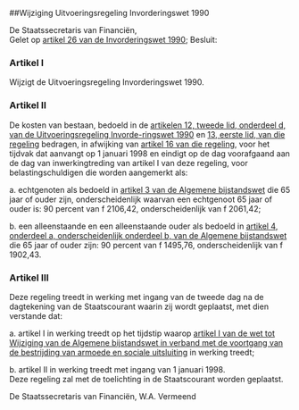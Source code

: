 <meta http-equiv='Content-Type' content='text/html; charset=utf-8' />

##Wijziging Uitvoeringsregeling Invorderingswet 1990

De Staatssecretaris van Financiën,  
Gelet op [artikel 26 van de Invorderingswet 1990](../../../../../../wet/invorderingswet/1990/BWBR0004770/README.md);
Besluit:     

### Artikel  I  

Wijzigt de Uitvoeringsregeling Invorderingswet 1990. 

### Artikel  II  

De kosten van bestaan, bedoeld in de [artikelen 12, tweede lid, onderdeel d, van de Uitvoeringsregeling Invorde-ringswet 1990](../../../../../../ministeriele-regeling/uitvoeringsregeling/invorderingswet/1990/BWBR0004766/README.md) en [13, eerste lid, van die regeling](../../../../../../ministeriele-regeling/uitvoeringsregeling/invorderingswet/1990/BWBR0004766/README.md) bedragen, in afwijking van [artikel 16 van die regeling](../../../../../../ministeriele-regeling/uitvoeringsregeling/invorderingswet/1990/BWBR0004766/README.md), voor het tijdvak dat aanvangt op 1 januari 1998 en eindigt op de dag voorafgaand aan de dag van inwerkingtreding van artikel I van deze regeling, voor belastingschuldigen die worden aangemerkt als: 

a.  echtgenoten als bedoeld in [artikel 3 van de Algemene bijstandswet](../../../../../../wet/algemene/bijstandswet/BWBR0007333/README.md) die 65 jaar of ouder zijn, onderscheidenlijk waarvan een echtgenoot 65 jaar of ouder is: 90 percent van f 2106,42, onderscheidenlijk van f 2061,42; 

b.  een alleenstaande en een alleenstaande ouder als bedoeld in [artikel 4, onderdeel a, onderscheidenlijk onderdeel b, van de Algemene bijstandswet](../../../../../../wet/algemene/bijstandswet/BWBR0007333/README.md) die 65 jaar of ouder zijn: 90 percent van f 1495,76, onderscheidenlijk van f 1902,43.   

### Artikel  III  

Deze regeling treedt in werking met ingang van de tweede dag na de dagtekening van de Staatscourant waarin zij wordt geplaatst, met dien verstande dat: 

a.  artikel I in werking treedt op het tijdstip waarop [artikel I van de wet tot Wijziging van de Algemene bijstandswet in verband met de voortgang van de bestrijding van armoede en sociale uitsluiting](../../../../../../wet/wijzigingswet/algemene/bijstandswet/inzake/voortgang/bestrijding/van/etc/BWBR0009281/README.md) in werking treedt; 

b. artikel II in werking treedt met ingang van 1 januari 1998.  
Deze regeling zal met de toelichting in de Staatscourant worden geplaatst.   

De 
Staatssecretaris van Financiën, 
W.A. Vermeend      
